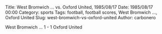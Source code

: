 Title: West Bromwich … vs. Oxford United, 1985/08/17
Date: 1985/08/17 00:00
Category: sports
Tags: football, football scores, West Bromwich …, Oxford United
Slug: west-bromwich-vs-oxford-united
Author: carbonero


West Bromwich … 1 - 1 Oxford United
